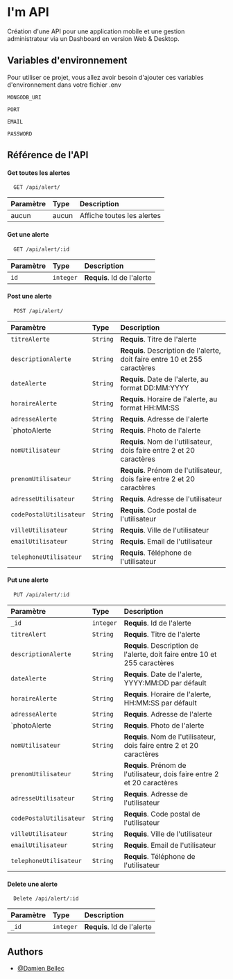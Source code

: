 
# I'm API

Création d'une API pour une application mobile et une gestion administrateur via un Dashboard en version Web & Desktop.


## Variables d'environnement

Pour utiliser ce projet, vous allez avoir besoin d'ajouter ces variables d'environnement dans votre fichier .env

`MONGODB_URI`

`PORT`

`EMAIL`

`PASSWORD`


## Référence de l'API

#### Get toutes les alertes

```http
  GET /api/alert/
```

| Paramètre | Type     | Description                |
| :-------- | :------- | :------------------------- |
| aucun     | aucun    | Affiche toutes les alertes |

#### Get une alerte

```http
  GET /api/alert/:id
```

| Paramètre | Type     | Description                       |
| :-------- | :------- | :-------------------------------- |
| `id`      | `integer`| **Requis**. Id de l'alerte        |

#### Post une alerte

```http
  POST /api/alert/
```

| Paramètre               | Type     | Description                                                                |
| :---------------------- | :------- | :------------------------------------------------------------------------- |
| `titreAlerte`           | `String` | **Requis**. Titre de l'alerte                                              |
| `descriptionAlerte`     | `String` | **Requis**. Description de l'alerte, doit faire entre 10 et 255 caractères |
| `dateAlerte`            | `String` | **Requis**. Date de l'alerte, au format DD:MM:YYYY                         |
| `horaireAlerte`         | `String` | **Requis**. Horaire de l'alerte, au format HH:MM:SS                        |
| `adresseAlerte`         | `String` | **Requis**. Adresse de l'alerte                                            |
| `photoAlerte            | `String` | **Requis**. Photo de l'alerte                                              |
| `nomUtilisateur`        | `String` | **Requis**. Nom de l'utilisateur, dois faire entre 2 et 20 caractères      |
| `prenomUtilisateur`     | `String` | **Requis**. Prénom de l'utilisateur, dois faire entre 2 et 20 caractères   |
| `adresseUtilisateur`    | `String` | **Requis**. Adresse de l'utilisateur                                       |
| `codePostalUtilisateur` | `String` | **Requis**. Code postal de l'utilisateur                                   |
| `villeUtilisateur`      | `String` | **Requis**. Ville de l'utilisateur                                         |
| `emailUtilisateur`      | `String` | **Requis**. Email de l'utilisateur                                         |
| `telephoneUtilisateur`  | `String` | **Requis**. Téléphone de l'utilisateur                                     |

#### Put une alerte

```http
  PUT /api/alert/:id
```

| Paramètre               | Type     | Description                                                                |
| :---------------------- | :------- | :------------------------------------------------------------------------- |
| `_id`                   | `integer`| **Requis**. Id de l'alerte                                                 |
| `titreAlert`            | `String` | **Requis**. Titre de l'alerte                                              |
| `descriptionAlerte`     | `String` | **Requis**. Description de l'alerte, doit faire entre 10 et 255 caractères |
| `dateAlerte`            | `String` | **Requis**. Date de l'alerte, YYYY:MM:DD par défault                       |
| `horaireAlerte`         | `String` | **Requis**. Horaire de l'alerte, HH:MM:SS par défault                      |
| `adresseAlerte`         | `String` | **Requis**. Adresse de l'alerte                                            |
| `photoAlerte            | `String` | **Requis**. Photo de l'alerte                                              |
| `nomUtilisateur`        | `String` | **Requis**. Nom de l'utilisateur, dois faire entre 2 et 20 caractères      |
| `prenomUtilisateur`     | `String` | **Requis**. Prénom de l'utilisateur, dois faire entre 2 et 20 caractères   |
| `adresseUtilisateur`    | `String` | **Requis**. Adresse de l'utilisateur                                       |
| `codePostalUtilisateur` | `String` | **Requis**. Code postal de l'utilisateur                                   |
| `villeUtilisateur`      | `String` | **Requis**. Ville de l'utilisateur                                         |
| `emailUtilisateur`      | `String` | **Requis**. Email de l'utilisateur                                         |
| `telephoneUtilisateur`  | `String` | **Requis**. Téléphone de l'utilisateur                                     |

#### Delete une alerte

```http
  Delete /api/alert/:id
```

| Paramètre               | Type     | Description                                                                |
| :---------------------- | :------- | :------------------------------------------------------------------------- |
| `_id`                   | `integer`| **Requis**. Id de l'alerte                                                 |

## Authors

- [@Damien Bellec](https://github.com/damien-simplon)


